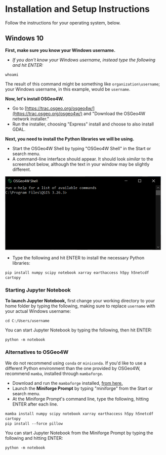 Installation and Setup Instructions
===================================

Follow the instructions for your operating system, below.


Windows 10
-------------------

**First, make sure you know your Windows username.**

- *If you don't know your Windows username, instead type the following and hit ENTER:*
```
whoami
```

The result of this command might be something like `organization\username`; your Windows username, in this example, would be `username`.

**Now, let's install OSGeo4W.**

- Go to [https://trac.osgeo.org/osgeo4w/](https://trac.osgeo.org/osgeo4w/) and "Download the OSGeo4W network installer."
- Run the installer, choosing "Express" install and choose to also install GDAL.

**Next, you need to install the Python libraries we will be using.**

- Start the OSGeo4W Shell by typing "OSGeo4W Shell" in the Start or search menu.
- A command-line interface should appear. It should look *similar* to the screenshot below, although the text in your window may be slightly different.

![](./images/capture_OSGeo4W.png)

- Type the following and hit ENTER to install the necessary Python libraries:
```
pip install numpy scipy notebook xarray earthaccess h5py h5netcdf cartopy
```


### Starting Jupyter Notebook

**To launch Jupyter Notebook,** first change your working directory to your home folder by typing the following, making sure to replace `username` with your actual Windows username:
```
cd C:/Users/username
```

You can start Jupyter Notebook by typing the following, then hit ENTER:
```
python -m notebook
```


### Alternatives to OSGeo4W

We do not recommend using `conda` or `miniconda`. If you'd like to use a different Python environment than the one provided by OSGeo4W, recommend `mamba`, installed through `mambaforge`.

- Download and run the `mambaforge` installed, [from here.](https://github.com/conda-forge/miniforge#mambaforge)
- Launch the **Miniforge Prompt** by typing "miniforge" from the Start or search menu.
- At the Miniforge Prompt's command line, type the following, hitting ENTER after each line.

```
mamba install numpy scipy notebook xarray earthaccess h5py h5netcdf cartopy
pip install --force pillow
```

You can start Jupyter Notebook from the Miniforge Prompt by typing the following and hitting ENTER:
```
python -m notebook
```
